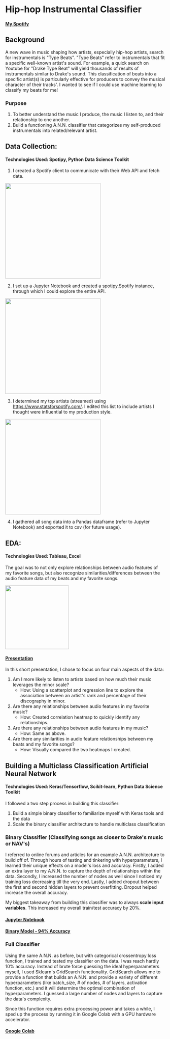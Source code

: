 # Hip-hop Instrumental Classifier


#### [My Spotify](https://open.spotify.com/artist/4gtbYuWL3jPmNndg8H6bsW?si=MaBUis3eQQSoi6s9KlQQew)


## Background

A new wave in music shaping how artists, especially hip-hop artists, search for instrumentals is "Type Beats". "Type Beats" refer to instrumentals that fit a specific 
well-known artist's sound. For example, a quick search on Youtube for "Drake Type Beat" will yield thousands of results of instrumentals similar to Drake's sound. This classification of beats into a specific artist(s) is particularly effective for producers to convey the musical character of their tracks'. I wanted to see if I could use machine learning to classify my beats for me!


### Purpose
1. To better understand the music I produce, the music I listen to, and their relationship to one another.
2. Build a functioning A.N.N. classifier that categorizes my self-produced instrumentals into related/relevant artist.




## Data Collection:

#### Technologies Used: Spotipy, Python Data Science Toolkit

1. I created a Spotify client to communicate with their Web API and fetch data. 
<img src="https://user-images.githubusercontent.com/56245127/149641053-cc8a3dc8-f086-439b-9fba-b3d44129ba44.jpg"  width="300" />

2. I set up a Jupyter Notebook and created a spotipy.Spotify instance, through which I could explore the entire API. 
<img src="https://user-images.githubusercontent.com/56245127/149641188-19d11c3e-e833-4ab0-bc0f-ce2e71d5e486.jpg"  width="300" />

3. I determined my top artists (streamed) using https://www.statsforspotify.com/. I edited this list to include artists I thought were influential to my production style.
<img src="https://user-images.githubusercontent.com/56245127/149644928-03b0c7b6-ddab-4515-9d1c-496f23bb3019.jpg"  width="300" />

4. I gathered all song data into a Pandas dataframe (refer to Jupyter Notebook) and exported it to csv (for future usage).




## EDA:

#### Technologies Used: Tableau, Excel

The goal was to not only explore relationships between audio features of my favorite songs, but also recognize similarities/differences between the audio feature data of my beats and my favorite songs.

<img src="https://user-images.githubusercontent.com/56245127/149640850-56ea000f-2622-4e76-8d2f-d4db83958712.jpg"  width="200" height="200" />




#### [Presentation](https://public.tableau.com/views/MyMusicandMyFavoriteArtistsMusic/JointAnalysisofMyMusicandMyFavoriteArtistsMusic?:language=en-US&:display_count=n&:origin=viz_share_link)

In this short presentation, I chose to focus on four main aspects of the data:
1. Am I more likely to listen to artists based on how much their music leverages the minor scale?
   - How: Using a scatterplot and regression line to explore the association between an artist's rank and percentage of their discography in minor.
2. Are there any relationships between audio features in my favorite music?
   - How: Created correlation heatmap to quickly identify any relationships.
3. Are there any relationships between audio features in my music?
   - How: Same as above.
4. Are there any similarities in audio feature relationships between my beats and my favorite songs?
   - How: Visually compared the two heatmaps I created.




## Building a Multiclass Classification Artificial Neural Network

#### Technologies Used: Keras/Tensorflow, Scikit-learn, Python Data Science Toolkit 

I followed a two step process in building this classifier:
1. Build a simple binary classifier to familiarize myself with Keras tools and the data
2. Scale the binary classifier architecture to handle multiclass classification

### Binary Classifier (Classifying songs as closer to Drake's music or NAV's)

I referred to online forums and articles for an example A.N.N. architecture to build off of. Through hours of testing and tinkering with hyperparameters, 
I learned their unique effects on a model's loss and accuracy. Firstly, I added an extra layer to my A.N.N. to capture the depth of relationships within the data.
Secondly, I increased the number of nodes as well since I noticed my training loss decreasing till the very end. Lastly, I added dropout between the first and second
hidden layers to prevent overfitting. Dropout helped increase the overall accuracy. 

My biggest takeaway from building this classifier was to always __scale input variables__. This increased my overall train/test accuracy by 20%.


#### [Jupyter Notebook](https://github.com/pruthvi-innamuri/beatclassifier/blob/ea86bd16f9a7242de275b91d2aca6d38c0f908ed/preprocessingandbinaryclassification.ipynb)

#### [Binary Model - 94% Accuracy](https://github.com/pruthvi-innamuri/beatclassifier/blob/ea86bd16f9a7242de275b91d2aca6d38c0f908ed/binaryclassificationninetyfour.h5)



### Full Classifier

Using the same A.N.N. as before, but with categorical crossentropy loss function, I trained and tested my classifier on the data. I was reach hardly 10% accuracy. Instead of brute force guessing the ideal hyperparameters myself, I used Sklearn's GridSearch functionality. GridSearch allows me to provide a function that builds an A.N.N. and provide a variety of different hyperparameters (like batch_size, # of nodes, # of layers, activation function, etc.) and it will determine the optimal combination of hyperparameters. I guessed a large number of nodes and layers to capture the data's complexity. 

Since this function requires extra processing power and takes a while, I sped up the process by running it in Google Colab with a GPU hardware accelerator.


#### [Google Colab](https://colab.research.google.com/drive/1rdsstVpDfWT5Tvjhs2BIBQdhfURWkJLp?usp=sharing)




